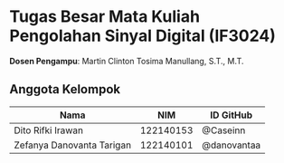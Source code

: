 # Tugas Besar Mata Kuliah Pengolahan Sinyal Digital (IF3024)

**Dosen Pengampu**: Martin Clinton Tosima Manullang, S.T., M.T.

## Anggota Kelompok

| Nama                          | NIM        | ID GitHub  |
|-------------------------------|------------|------------|
| Dito Rifki Irawan              | 122140153  | @Caseinn   |
| Zefanya Danovanta Tarigan      | 122140101  | @danovantaa|
